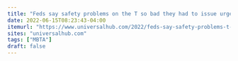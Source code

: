 ```yaml
---
title: "Feds say safety problems on the T so bad they had to issue urgent directives today even before finishing their investigation"
date: 2022-06-15T08:23:43-04:00
itemurl: "https://www.universalhub.com/2022/feds-say-safety-problems-t-so-bad-it-had-issue"
sites: "universalhub.com"
tags: ["MBTA"]
draft: false
---
```


